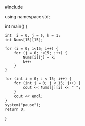 #include <iostream>

using namespace std;


int main() {

	int  i = 0, j = 0, k = 1;
	int Nums[15][15];

	for (i = 0; i<15; i++) {
		for (j = 0; j<15; j++) {
			Nums[i][j] = k;
			k++;
		}
	}

	for (int i = 0; i < 15; i++) {
		for (int j = 0; j < 15; j++) {
			cout << Nums[j][i] << " ";
		}
		cout << endl;
	}
	system("pause");
	return 0;
}
